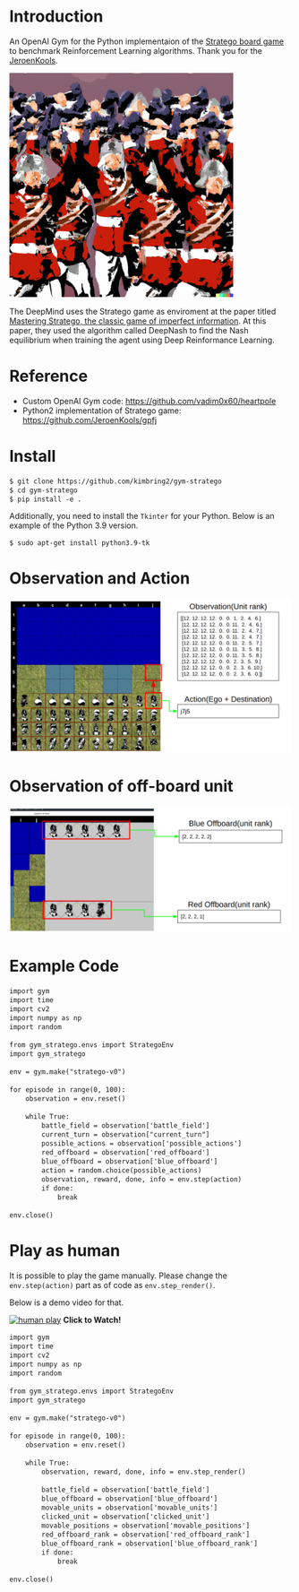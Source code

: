 # Introduction
An OpenAI Gym for the Python implementaion of the [Stratego board game](https://github.com/JeroenKools/gpfj) to benchmark Reinforcement Learning algorithms. Thank you for the [JeroenKools](https://github.com/JeroenKools).

<img src="images/stratego_logo.png" width="400">

The DeepMind uses the Stratego game as enviroment at the paper titled [Mastering Stratego, the classic game of imperfect information](https://www.deepmind.com/blog/mastering-stratego-the-classic-game-of-imperfect-information). At this paper, they used the algorithm called DeepNash to find the Nash equilibrium when training the agent using Deep Reinformance Learning. 

# Reference
- Custom OpenAI Gym code: https://github.com/vadim0x60/heartpole
- Python2 implementation of Stratego game: https://github.com/JeroenKools/gpfj

# Install
```
$ git clone https://github.com/kimbring2/gym-stratego
$ cd gym-stratego
$ pip install -e .
```

Additionally, you need to install the ```Tkinter``` for your Python. Below is an example of the Python 3.9 version.
```
$ sudo apt-get install python3.9-tk
```

# Observation and Action
<img src="images/observation_action.png" width="700">

# Observation of off-board unit 
<img src="images/red_blue_offboard.png" width="700">

# Example Code
```
import gym
import time
import cv2
import numpy as np
import random

from gym_stratego.envs import StrategoEnv
import gym_stratego

env = gym.make("stratego-v0")

for episode in range(0, 100):
    observation = env.reset()

    while True:
        battle_field = observation['battle_field']
        current_turn = observation["current_turn"]
        possible_actions = observation['possible_actions']
        red_offboard = observation['red_offboard']
        blue_offboard = observation['blue_offboard']
        action = random.choice(possible_actions)
        observation, reward, done, info = env.step(action)
        if done:
            break

env.close()
```

# Play as human
It is possible to play the game manually. Please change the ```env.step(action)``` part as of code as ```env.step_render()```.

Below is a demo video for that.

[![human play](https://img.youtube.com/vi/QlrTqNp1R3U/sddefault.jpg)](https://youtu.be/QlrTqNp1R3U "Play as human video - Click to Watch!")
<strong>Click to Watch!</strong>

```
import gym
import time
import cv2
import numpy as np
import random

from gym_stratego.envs import StrategoEnv
import gym_stratego

env = gym.make("stratego-v0")

for episode in range(0, 100):
    observation = env.reset()

    while True:
        observation, reward, done, info = env.step_render()

        battle_field = observation['battle_field']
        blue_offboard = observation['blue_offboard']
        movable_units = observation['movable_units']
        clicked_unit = observation['clicked_unit']
        movable_positions = observation['movable_positions']
        red_offboard_rank = observation['red_offboard_rank']
        blue_offboard_rank = observation['blue_offboard_rank']
        if done:
            break

env.close()
```
